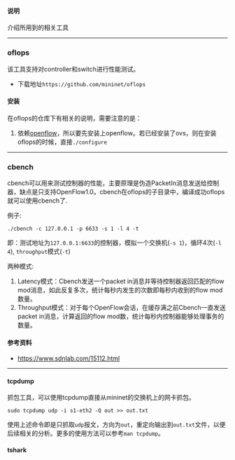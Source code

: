 #### 说明
介绍所用到的相关工具

----
### oflops
该工具支持对controller和switch进行性能测试。
+ 下载地址`https://github.com/mininet/oflops`

#### 安装
在oflops的仓库下有相关的说明，需要注意的是：
1. 依赖[openflow](!https://github.com/mininet/openflow)，所以要先安装上openflow。若已经安装了ovs，则在安装oflops的时候，直接`./configure`

----
### cbench
cbench可以用来测试控制器的性能，主要原理是伪造PacketIn消息发送给控制器，缺点是只支持OpenFlow1.0。cbench在oflops的子目录中，编译成功oflops就可以使用cbench了.

例子:
```
./cbench -c 127.0.0.1 -p 6633 -s 1 -l 4 -t
```
即：测试地址为`127.0.0.1:6633`的控制器，模拟一个交换机(`-s 1`)，循环4次(`-l 4`), `throughput`模式(`-t`)

两种模式:
1. Latency模式：Cbench发送一个packet in消息并等待控制器返回匹配的flow mod消息，如此反复多次，统计每秒内发生的次数即每秒内收到的flow mod数量。
2. Throughput模式：对于每个OpenFlow会话，在缓存满之前Cbench一直发送packet in消息，计算返回的flow mod数，统计每秒内控制器能够处理事务的数量。

#### 参考资料
+ https://www.sdnlab.com/15112.html

---
#### tcpdump
抓包工具，可以使用tcpdump直接从mininet的交换机上的网卡抓包。
```
sudo tcpdump udp -i s1-eth2 -Q out >> out.txt
```
使用上述命令即是只抓取`udp`报文，方向为`out`，重定向输出到`out.txt`文件，以便后续相关的分析。更多的使用方法可以参考`man tcpdump`。


#### tshark